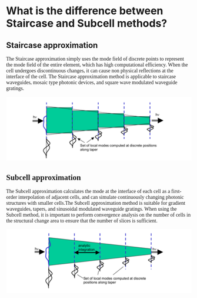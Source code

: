 # What is the difference between Staircase and Subcell methods?

## Staircase approximation

<font face = "Calibri">

<div class="text-justify">
The Staircase approximation simply uses the mode field of discrete points to represent the mode field of the entire element, which has high computational efficiency. When the cell undergoes discontinuous changes, it can cause non physical reflections at the interface of the cell. The Staircase approximation method is applicable to staircase waveguides, mosaic type photonic devices, and square wave modulated waveguide gratings.

![](./img/staircase.png)

</div>

## Subcell approximation

<div class="text-justify">
The Subcell approximation calculates the mode at the interface of each cell as a first-order interpolation of adjacent cells, and can simulate continuously changing photonic structures with smaller cells.The Subcell approximation method is suitable for gradient waveguides, tapers, and sinusoidal modulated waveguide gratings. When using the Subcell method, it is important to perform convergence analysis on the number of cells in the structural change area to ensure that the number of slices is sufficient.

![](./img/subcell.png)

</div>

</font>